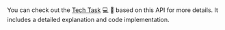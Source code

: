 You can check out the [Tech Task](https://github.com/Lashvardi/Tech-Task-2) :computer: :memo: based on this API for more details. It includes a detailed explanation and code implementation.
